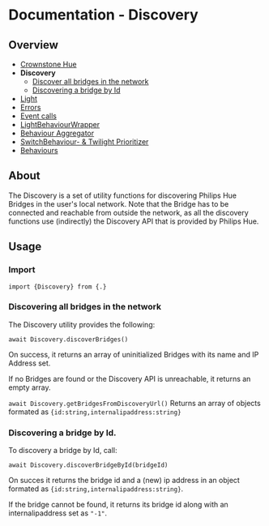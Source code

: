 # Documentation - Discovery

## Overview

- [Crownstone Hue](/documentation/CrownstoneHue.md)
- **Discovery** 
	- [Discover all bridges in the network](#discover-all-bridges-in-the-network) 
	- [Discovering a bridge by Id](#discovering-a-bridge-by-id)
- [Light](/documentation/Light.md)
- [Errors](/documentation/Errors.md)
- [Event calls](/documentation/EventCalls.md) 
- [LightBehaviourWrapper](/documentation/LightBehaviourWrapper.md)
- [Behaviour Aggregator](/documentation/BehaviourAggregator.md)
- [SwitchBehaviour- & Twilight Prioritizer](/documentation/Prioritizer.md)
- [Behaviours](/documentation/Behaviours.md)

## About

The Discovery is a set of utility functions for discovering Philips Hue Bridges in the user's local network. Note that the Bridge has to be connected and reachable from outside the network, as all the discovery functions use (indirectly) the Discovery API that is provided by Philips Hue.

## Usage

### Import

`import {Discovery} from {.}`

### Discovering all bridges in the network

The Discovery utility provides the following:

`await Discovery.discoverBridges()`

On success, it returns an array of uninitialized Bridges with its name and IP Address set.

If no Bridges are found or the Discovery API is unreachable, it returns an empty array.

`await Discovery.getBridgesFromDiscoveryUrl()`
Returns an array of objects formated as `{id:string,internalipaddress:string}`

### Discovering a bridge by Id.

To discovery a bridge by Id, call:

`await Discovery.discoverBridgeById(bridgeId)`

On succes it returns the bridge id and a (new) ip address in an object formated as `{id:string,internalipaddress:string}`.

If the bridge cannot be found, it returns its bridge id along with an internalipaddress set as `"-1"`.